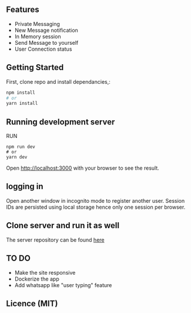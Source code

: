 ## Features
  - Private Messaging
  - New Message notification
  - In Memory session
  - Send Message to yourself
  - User Connection status

## Getting Started

First, clone repo and install dependancies,:

```bash
npm install
# or
yarn install
```

## Running development server

RUN
```
npm run dev
# or
yarn dev
```
Open [http://localhost:3000](http://localhost:3000) with your browser to see the result.

## logging in

Open another window in incognito mode to register another user. Session IDs are persisted using
local storage hence only one session per browser.


## Clone server and run it as well

The server repository can be found [here](https://github.com/Daniel-Montet/socket-io-chat-backend-example)

## TO DO
- Make the site responsive
- Dockerize the app
- Add whatsapp like "user typing" feature


## Licence (MIT)
